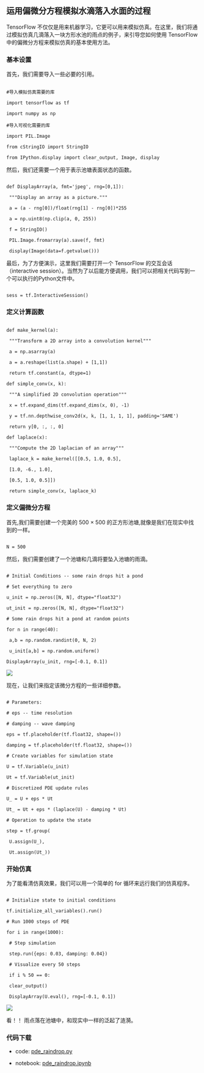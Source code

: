 ## 运用偏微分方程模拟水滴落入水面的过程

TensorFlow 不仅仅是用来机器学习，它更可以用来模拟仿真。在这里，我们将通过模拟仿真几滴落入一块方形水池的雨点的例子，来引导您如何使用 TensorFlow 中的偏微分方程来模拟仿真的基本使用方法。

### 基本设置

首先，我们需要导入一些必要的引用。

```

#导入模拟仿真需要的库

import tensorflow as tf

import numpy as np

#导入可视化需要的库

import PIL.Image

from cStringIO import StringIO

from IPython.display import clear_output, Image, display

```

然后，我们还需要一个用于表示池塘表面状态的函数。

```

def DisplayArray(a, fmt='jpeg', rng=[0,1]):

 """Display an array as a picture."""

 a = (a - rng[0])/float(rng[1] - rng[0])*255

 a = np.uint8(np.clip(a, 0, 255))

 f = StringIO()

 PIL.Image.fromarray(a).save(f, fmt)

 display(Image(data=f.getvalue()))

```

最后，为了方便演示，这里我们需要打开一个 TensorFlow 的交互会话（interactive session）。当然为了以后能方便调用，我们可以把相关代码写到一个可以执行的Python文件中。

```

sess = tf.InteractiveSession()

```

### 定义计算函数

```

def make_kernel(a):

 """Transform a 2D array into a convolution kernel"""

 a = np.asarray(a)

 a = a.reshape(list(a.shape) + [1,1])

 return tf.constant(a, dtype=1)

def simple_conv(x, k):

 """A simplified 2D convolution operation"""

 x = tf.expand_dims(tf.expand_dims(x, 0), -1)

 y = tf.nn.depthwise_conv2d(x, k, [1, 1, 1, 1], padding='SAME')

 return y[0, :, :, 0]

def laplace(x):

 """Compute the 2D laplacian of an array"""

 laplace_k = make_kernel([[0.5, 1.0, 0.5],

 [1.0, -6., 1.0],

 [0.5, 1.0, 0.5]])

 return simple_conv(x, laplace_k)

```

### 定义偏微分方程

首先,我们需要创建一个完美的 500 × 500 的正方形池塘,就像是我们在现实中找到的一样。

```

N = 500

```

然后，我们需要创建了一个池塘和几滴将要坠入池塘的雨滴。

```

# Initial Conditions -- some rain drops hit a pond

# Set everything to zero

u_init = np.zeros([N, N], dtype="float32")

ut_init = np.zeros([N, N], dtype="float32")

# Some rain drops hit a pond at random points

for n in range(40):

 a,b = np.random.randint(0, N, 2)

 u_init[a,b] = np.random.uniform()

DisplayArray(u_init, rng=[-0.1, 0.1])

```

![](img/pde_output_1.jpg)

现在，让我们来指定该微分方程的一些详细参数。

```

# Parameters:

# eps -- time resolution

# damping -- wave damping

eps = tf.placeholder(tf.float32, shape=())

damping = tf.placeholder(tf.float32, shape=())

# Create variables for simulation state

U = tf.Variable(u_init)

Ut = tf.Variable(ut_init)

# Discretized PDE update rules

U_ = U + eps * Ut

Ut_ = Ut + eps * (laplace(U) - damping * Ut)

# Operation to update the state

step = tf.group(

 U.assign(U_),

 Ut.assign(Ut_))

```

### 开始仿真

为了能看清仿真效果，我们可以用一个简单的 for 循环来远行我们的仿真程序。

```

# Initialize state to initial conditions

tf.initialize_all_variables().run()

# Run 1000 steps of PDE

for i in range(1000):

 # Step simulation

 step.run({eps: 0.03, damping: 0.04})

 # Visualize every 50 steps

 if i % 50 == 0:

 clear_output()

 DisplayArray(U.eval(), rng=[-0.1, 0.1])

```

![](img/pde_output_2.jpg)

看！！ 雨点落在池塘中，和现实中一样的泛起了涟漪。

### 代码下载

- code: [pde_raindrop.py](../code/pde_raindrop.py)

- notebook: [pde_raindrop.ipynb](../notebook/pde_raindrop.ipynb)
